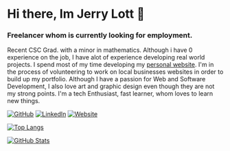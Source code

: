 # Hi there, Im Jerry Lott 👋

### Freelancer whom is currently looking for employment.

Recent CSC Grad. with a minor in mathematics. Although i have 0 experience on the job, I have alot of experience developing real world projects. I spend most of my time developing my [personal website](https://jerrylott.com). I'm in the process of volunteering to work on local businesses websites in order to build up my portfolio. Although I have a passion for Web and Software Development, I also love art and graphic design even though they are not my strong points. I'm a tech Enthusiast, fast learner, whom loves to learn new things.

[![GitHub](https://img.shields.io/badge/GitHub-lottjerry-black)](https://github.com/lottjerry)
[![LinkedIn](https://img.shields.io/badge/LinkedIn-jerrylott-blue)](https://www.linkedin.com/in/jerrylott/)
[![Website](https://img.shields.io/badge/Website-jerrylott.com-white)](https://jerrylott.com)

[![Top Langs](https://github-readme-stats.vercel.app/api/top-langs/?username=lottjerry&layout=compact&icon_color=805AD5&text_color=718096&bg_color=ffffff00&hide_border=true&langs_count=8&hide=Hack,Makefile)](https://jerrylott.com)

[![GitHub Stats](https://github-readme-stats.vercel.app/api?username=lottjerry&show_icons=true&icon_color=805AD5&text_color=718096&bg_color=ffffff00&hide_title=true&include_all_commits=true&count_private=true&hide_border=true)](https://jerrylott.com)
